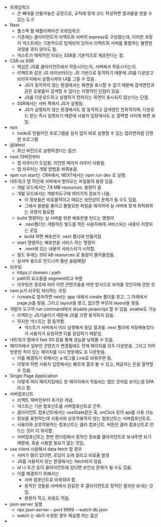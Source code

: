 - 프레임워크
  - 큰 뼈대를 만들어놓은 공장으로, 규칙에 맞게 코드 작성하면 결과물을 얻을 수 있는 도구.
- Next
  - 풀스택 웹 애플리케이션 프레임워크
  - 기존에는 클라이언트의 리액트와 서버의 express로 구성했는데, 이러한 과정이 넥스트에는 기본적으로 탑재되어 있어서 리액트와 서버를 통합하는 불편한 과정을 겪지 않아도 됨.
  - 넥스트가 매력적인 이유는 SSR을 기본적으로 제공한다는 점.
- CSR vs SSR
  - 핵심은 JS를 클라이언트에서 작동시키는지, 서버에서 작동시키는지.
  - 리액트와 같은 JS 라이브러리는 JS 기반으로 동작하기 때문에 JS를 다운받고 브라우저에서 실행시켜야 UI를 그릴 수 있음.
    - JS가 동작하지 않는 환경에서는 화면을 표시할 수 없기 때문에 검색엔진과 같은 로봇들이 검색할 수 없다는 치명적인 단점이 있음.
    - JS를 다운로드하고 실행하기 전까지는 화면이 표시되지 않는다는 단점.
  - SSR에서는 서버 쪽에서 JS가 실행됨.
    - JS가 실행되지 않는 환경에서도 잘 동작하고 검색엔진 친화적이며, 다운로드 받는 즉시 실행되기 때문에 사용자 입장에서도 눈 깜짝할 사이에 화면 보임.
- npx
  - node로 만들어진 프로그램을 설치 없이 바로 실행할 수 있는 컵라면처럼 간편한 프로그램
- @latest
  - 최신 버전으로 실행하겠다는 옵션.
- next 13버전부터
  - 앱 라우터가 도입됨. 이전엔 페이지 라우터 사용됨.
  - 앱 라우터는 개발 방법을 바꿔놓음.
- npm run start는 CRA에서, NEXT에서는 npm run dev 로 실행.
- 네트워크 탭 하단에 서버에서 받아오는 파일들의 용량 있음.
  - 개발 모드에서는 7.8 MB resources. 용량이 큼
  - 개발 모드에서는 개발자도구에 여러가지 정보가 나옴.
    - 이 정보들은 비효율적이고 때로는 보안상의 문제가 될 수도 있음.
    - 그래서 용량을 줄이고 불필요한 파일을 제거하여 실 서버에 맞게 최적화하는 과정이 필요함
  - build 명령어는 실 서버를 위한 배포판믈 만드는 명령어
    - .next폴더는 개발하든 빌드를 하든 사용자에게 서비스되는 내용이 저장되는 곳임
    - build 하면 배포판이 .next 폴더에 만들어짐
  - start 명령어는 배포판을 서비스 하는 명령어
    - .next에 있는 내용이 서비스되기 시작함.
  - 빌드 후에는 350 kB resources 로 용량이 줄어들었음.
  - 실서버 용으로 만드니까 훨씬 슬림해짐!
- 라우팅
  - https:// domain / path
  - path의 요소들을 segment라고 부름
  - 라우팅은 경로에 따라 어떤 콘텐츠들을 어떤 방식으로 보여줄 것인지에 관한 것
- next.js가 라우팅 처리하는 과정
  - /create로 접속하면 next는 app 내에서 create 폴더를 찾고, 그 아래에서 page.js를 찾음. 그리고 layout을 찾고, 없으면 부모의 layout을 찾음.
- 개발자 도구의 run command에서 disable javascript 할 수 있음. enable도 가능
  - 리액트는 JS기술이기 때문에 JS를 끄면 동작하지 않음.
  - 하지만 넥스트는 잘 동작함.
    - 넥스트가 서버에서 미리 실행해서 응답 결과를 .next 폴더에 저장해놓았다가 사용자가 요청하면 이를 응답하기 때문임.
- 네트워크 탭에서 fast 3G 등을 통해 성능을 낮춰볼 수 있음.
- 페이지에서 일부만 콘텐츠가 변경됨에도 전체 페이지를 모두 다운받음. 그리고 이미 방문한 적이 있는 페이지를 다시 방문해도 또 다운받음.
  - 이를 해결하기 위해서는 a 태그를 Link로 바꿔주면 됨.
  - 이렇게 하면 사용자 입장에서는 빠르게 결과 볼 수 있고, 제공자는 돈을 절약할 수 있음.
- Single Page Application
  - 이렇게 여러 페이지임에도 한 페이지에서 작동되는 앱인 것처럼 보이는걸 SPA라고 함.
- 서버컴포넌트
  - 리액트 18버전부터 추가된 개념.
  - 넥스트는 기본 컴포넌트를 서버컴포넌트로 간주.
  - 클라이언트 컴포넌트에서는 useState같은 훅, onClick 등의 api를 사용 가능
  - 정보를 표현하는데 사용사와 상호작용하지 않는 컴포넌트는 서버컴포넌트로.
  - 사용자와 상호작용하는 컴포넌트는 클라 컴포넌트. 버튼만 클라 컴포넌트로 만드는 것이 더 유리함.
  - 서버컴포넌트는 한번 렌더링해서 정적인 정보를 클라이언트로 보내주면 되기 때문에, 훅을 사용할 필요가 없는 것임.
- use client 사용해서 data fetch 할 경우
  - 서버가 멀리 있다면, 로딩이 오래 걸리고 비효율 발생
  - JS를 사용하지 않는 환경에서는 fetch되지 않음.
  - id 나 토큰 등이 클라이언트에 있다면 보안상 문제가 될 수도 있음.
  - 이를 해결하기 위해서는
    - 서버 컴포넌트로 바꿔줘야 함.
    - 동적인 것들을 서버에서 완료한 후 클라이언트로 정적인 결과만 보내는 것임.
    - 용량이 작고, 비용도 적음.
- json-server 실행
  - npx json-server --port 9999 --watch db.json
  - watch 는 db가 수정된 경우 재실행 하는 옵션
-
